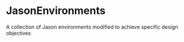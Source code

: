 # JasonEnvironments
A collection of Jason environments modified to achieve specific design objectives
